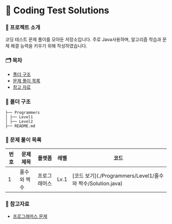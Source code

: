 # 📝 Coding Test Solutions

### 👋 프로젝트 소개
코딩 테스트 문제 풀이를 모아둔 저장소입니다. 주로 Java사용하며, 알고리즘 학습과 문제 해결 능력을 키우기 위해 작성하였습니다.

### 🗂️ 목차
- [폴더 구조](#폴더-구조)
- [문제 풀이 목록](#문제-풀이-목록)
- [참고 자료](#참고-자료)

### 📂 폴더 구조
```
├── Programmers
│ ├── Level1
│ ├── Level2
├── README.md
```

### 📑 문제 풀이 목록
| 번호 | 문제 제목              | 플랫폼      | 레벨 | 코드        |
| ---- | ---------------------- | ----------- | ---- | ----------- |
| 1    | 홀수와 짝수              | 프로그래머스 | Lv.1 | [코드 보기](./Programmers/Level1/홀수와 짝수/Solution.java) |

### 📌 참고자료
- [프로그래머스 문제](https://programmers.co.kr/)
